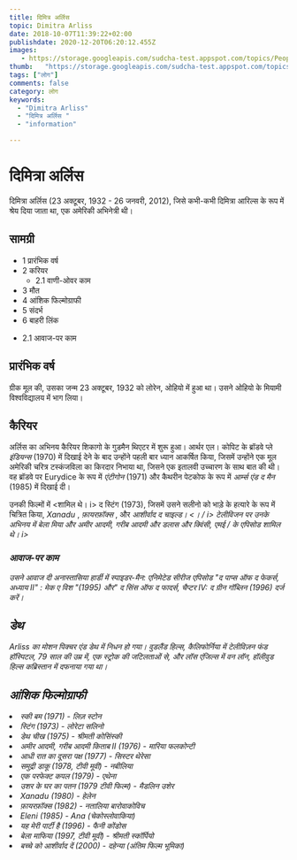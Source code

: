 ```yaml
---
title: दिमित्र अर्लिस 
topic: Dimitra Arliss
date: 2018-10-07T11:39:22+02:00
publishdate: 2020-12-20T06:20:12.455Z
images: 
   - https://storage.googleapis.com/sudcha-test.appspot.com/topics/People/dimitra_arliss/1.jpeg
thumb:   "https://storage.googleapis.com/sudcha-test.appspot.com/topics/People/dimitra_arliss/thumb.jpeg"
tags: ["लोग"]
comments: false
category: लोग
keywords: 
  - "Dimitra Arliss"
  - "दिमित्र अर्लिस "
  - "information"

---
```

<h1> दिमित्रा अर्लिस </h1> <p> </p> <p> दिमित्रा अर्लिस (23 अक्टूबर, 1932 - 26 जनवरी, 2012), जिसे कभी-कभी दिमित्रा आरिल्स के रूप में श्रेय दिया जाता था, एक अमेरिकी अभिनेत्री थी। </p> <h2 > सामग्री </h2> <ul> <li> 1 प्रारंभिक वर्ष </li> <li> 2 करियर <ul> <li> 2.1 वाणी-ओवर काम </li> </ul> </li> <li> 3 मौत </li> <li> 4 आंशिक फिल्मोग्राफी </li> <li> 5 संदर्भ </li> <li> 6 बाहरी लिंक </li> </ul> <ul> <li> 2.1 आवाज-पर काम </li> </ul> <h2> प्रारंभिक वर्ष </h2> <p> ग्रीक मूल की, उसका जन्म 23 अक्टूबर, 1932 को लोरेन, ओहियो में हुआ था। उसने ओहियो के मियामी विश्वविद्यालय में भाग लिया। </p> <h2> कैरियर </h2> <p> अर्लिस का अभिनय कैरियर शिकागो के गुडमैन थिएटर में शुरू हुआ। आर्थर एल। कोपिट के ब्रॉडवे प्ले <i> इंडियन्स </i> (1970) में दिखाई देने के बाद उन्होंने पहली बार ध्यान आकर्षित किया, जिसमें उन्होंने एक मूल अमेरिकी चरित्र टस्कंजविला ​​का किरदार निभाया था, जिसने एक इतालवी उच्चारण के साथ बात की थी। वह ब्रॉडवे पर Eurydice के रूप में <i> एंटीगोन </i> (1971) और कैथरीन पेटकोफ के रूप में <i> आर्म्स एंड द मैन </i> (1985) में दिखाई दी। </p> <p> उनकी फिल्मों में <शामिल थे। i> द स्टिंग </i> (1973), जिसमें उसने सलीनो को भाड़े के हत्यारे के रूप में चित्रित किया, <i> Xanadu </i>, <i> फ़ायरफ़ॉक्स </i>, और <i> आशीर्वाद द चाइल्ड। <। / i> टेलीविजन पर उनके अभिनय में <i> बेला मिया </i> और <i> अमीर आदमी, गरीब आदमी </i> और <i> डलास </i> और <i> क्विंसी, एमई / के एपिसोड शामिल थे। i> </p> <h3> आवाज-पर काम </h3> <p> उसने आवाज दी अनास्तासिया हार्डी में <i> स्पाइडर-मैन: एनिमेटेड सीरीज </i> एपिसोड "द पाप्स ऑफ द फेकर्स, अध्याय II" : मेक ए विश "(1995) और" द सिंस ऑफ द फादर्स, चैप्टर IV: द ग्रीन गॉब्लिन (1996) दर्ज करें। </p> <h2> डेथ </h2> <p> Arliss का मोशन पिक्चर एंड डेथ में निधन हो गया। वुडलैंड हिल्स, कैलिफोर्निया में टेलीविज़न फंड हॉस्पिटल, 79 साल की उम्र में, एक स्ट्रोक की जटिलताओं से, और लॉस एंजिल्स में वन लॉन, हॉलीवुड हिल्स कब्रिस्तान में दफनाया गया था। </p> <h2> आंशिक फिल्मोग्राफी </h2 <ul> <li> <i> स्की बम </i> (1971) - लिज़ स्टोन </li> <li> <i> स्टिंग </i> (1973) - लोरेटा सलिनो </li> <li> <i> डेथ चीख </i> (1975) - श्रीमती कोसिंस्की </li> <li> <i> अमीर आदमी, गरीब आदमी किताब II </i> (1976) - मारिया फलकोन्टी </li> <li> <i> आधी रात का दूसरा पक्ष </i> (1977) - सिस्टर थेरेसा </li> <li> <i> समुद्री डाकू </i> (1978, टीवी मूवी) - नबीलिया </li> <li> <i> एक परफेक्ट कपल </i> (1979) - एथेना </li> <li> <i> उशर के घर का पतन </i > (1979 टीवी फिल्म) - मैडलिन उशेर </li> <li> <i> Xanadu </i> (1980) - हेलेन </li> <li> <i> फ़ायरफ़ॉक्स </i> (1982) - नतालिया बारोवाकोविच </li> <li> <i> Eleni </i> (1985) - Ana (चेकोस्लोवाकिया) </li> <li> <i> यह मेरी पार्टी है </i> (1996) - फैनी कोंडोस ​​</li> <li> बेला माफिया (1997, टीवी मूवी) - श्रीमती स्कॉर्पियो </li> <li> <i> बच्चे को आशीर्वाद दें </i> (2000) - दहेन्या (अंतिम फिल्म भूमिका) </li> </ul> 